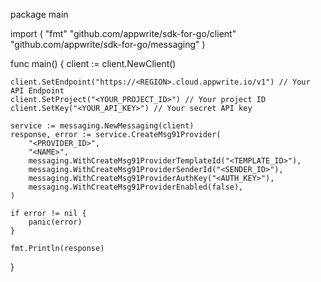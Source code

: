 package main

import (
    "fmt"
    "github.com/appwrite/sdk-for-go/client"
    "github.com/appwrite/sdk-for-go/messaging"
)

func main() {
    client := client.NewClient()

    client.SetEndpoint("https://<REGION>.cloud.appwrite.io/v1") // Your API Endpoint
    client.SetProject("<YOUR_PROJECT_ID>") // Your project ID
    client.SetKey("<YOUR_API_KEY>") // Your secret API key

    service := messaging.NewMessaging(client)
    response, error := service.CreateMsg91Provider(
        "<PROVIDER_ID>",
        "<NAME>",
        messaging.WithCreateMsg91ProviderTemplateId("<TEMPLATE_ID>"),
        messaging.WithCreateMsg91ProviderSenderId("<SENDER_ID>"),
        messaging.WithCreateMsg91ProviderAuthKey("<AUTH_KEY>"),
        messaging.WithCreateMsg91ProviderEnabled(false),
    )

    if error != nil {
        panic(error)
    }

    fmt.Println(response)
}

